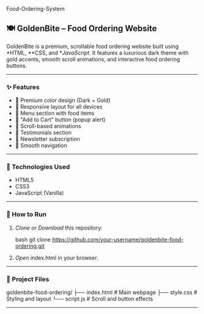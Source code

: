 Food-Ordering-System
## 🍽 GoldenBite – Food Ordering Website

GoldenBite is a premium, scrollable food ordering website built using *HTML, **CSS, and **JavaScript*. It features a luxurious dark theme with gold accents, smooth scroll animations, and interactive food ordering buttons.

---

### ✨ Features

* 🖤 Premium color design (Dark + Gold)
* 📱 Responsive layout for all devices
* 🍕 Menu section with food items
* 🛒 "Add to Cart" button (popup alert)
* 📜 Scroll-based animations
* 💬 Testimonials section
* 📧 Newsletter subscription
* 🔗 Smooth navigation

---

### 🔧 Technologies Used

* HTML5
* CSS3
* JavaScript (Vanilla)

---

### 🚀 How to Run

1. *Clone or Download* this repository:

   bash
   git clone https://github.com/your-username/goldenbite-food-ordering.git
   

2. *Open* index.html in your browser.

---

### 📁 Project Files


goldenbite-food-ordering/
├── index.html      # Main webpage
├── style.css       # Styling and layout
└── script.js       # Scroll and button effects


---
